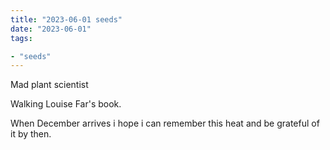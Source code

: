 ```yaml
---
title: "2023-06-01 seeds"
date: "2023-06-01"
tags:

- "seeds"
---
```


Mad plant scientist

Walking Louise Far's book.

When December arrives i hope i can remember this heat and be grateful of it by then.
